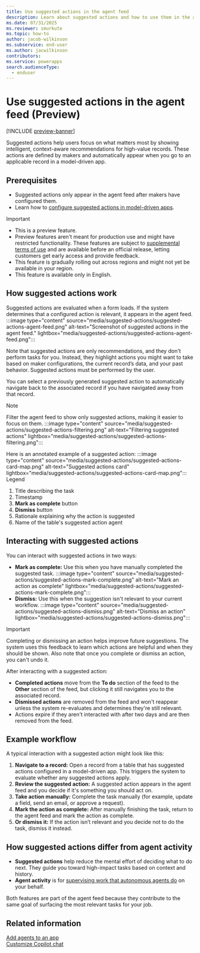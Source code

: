 ```yaml
---
title: Use suggested actions in the agent feed
description: Learn about suggested actions and how to use them in the agent feed.
ms.date: 07/31/2025
ms.reviewer: smurkute
ms.topic: how-to
author: jacob-wilkinson
ms.subservice: end-user
ms.author: jacwilkinson
contributors: 
ms.service: powerapps
search.audienceType: 
  - enduser
---
```

# Use suggested actions in the agent feed (Preview)

[!INCLUDE [preview-banner](~/../shared-content/shared/preview-includes/preview-banner.md)]

Suggested actions help users focus on what matters most by showing intelligent, context-aware recommendations for high-value records. These actions are defined by makers and automatically appear when you go to an applicable record in a model-driven app.

## Prerequisites

- Suggested actions only appear in the agent feed after makers have configured them.
- Learn how to [configure suggested actions in model-driven apps](../maker/model-driven-apps/configure-suggested-actions.md).

> [!IMPORTANT]
>
> - This is a preview feature.
> - Preview features aren't meant for production use and might have restricted functionality. These features are subject to [supplemental terms of use](https://go.microsoft.com/fwlink/?linkid=2216214) and are available before an official release, letting customers get early access and provide feedback.
> - This feature is gradually rolling out across regions and might not yet be available in your region.
> - This feature is available only in English.

## How suggested actions work

Suggested actions are evaluated when a form loads. If the system determines that a configured action is relevant, it appears in the agent feed.
:::image type="content" source="media/suggested-actions/suggested-actions-agent-feed.png" alt-text="Screenshot of suggested actions in the agent feed." lightbox="media/suggested-actions/suggested-actions-agent-feed.png":::

Note that suggested actions are only recommendations, and they don't perform tasks for you. Instead, they highlight actions you might want to take based on maker configurations, the current record’s data, and your past behavior. Suggested actions must be performed by the user.

You can select a previously generated suggested action to automatically navigate back to the associated record if you have navigated away from that record.

> [!NOTE]
> Filter the agent feed to show only suggested actions, making it easier to focus on them.
> :::image type="content" source="media/suggested-actions/suggested-actions-filtering.png" alt-text="Filtering suggested actions" lightbox="media/suggested-actions/suggested-actions-filtering.png":::

Here is an annotated example of a suggested action:
:::image type="content" source="media/suggested-actions/suggested-actions-card-map.png" alt-text="Suggested actions card" lightbox="media/suggested-actions/suggested-actions-card-map.png":::
Legend
1. Title describing the task
1. Timestamp
1. **Mark as complete** button
1. **Dismiss** button
1. Rationale explaining why the action is suggested
1. Name of the table's suggested action agent

## Interacting with suggested actions

You can interact with suggested actions in two ways:

- **Mark as complete:** Use this when you have manually completed the suggested task.
  :::image type="content" source="media/suggested-actions/suggested-actions-mark-complete.png" alt-text="Mark an action as complete" lightbox="media/suggested-actions/suggested-actions-mark-complete.png":::
- **Dismiss:** Use this when the suggestion isn't relevant to your current workflow.
  :::image type="content" source="media/suggested-actions/suggested-actions-dismiss.png" alt-text="Dismiss an action" lightbox="media/suggested-actions/suggested-actions-dismiss.png":::

> [!IMPORTANT]
> Completing or dismissing an action helps improve future suggestions. The system uses this feedback to learn which actions are helpful and when they should be shown. Also note that once you complete or dismiss an action, you can't undo it.

After interacting with a suggested action:
- **Completed actions** move from the **To do** section of the feed to the **Other** section of the feed, but clicking it still navigates you to the associated record.
- **Dismissed actions** are removed from the feed and won't reappear unless the system re-evaluates and determines they're still relevant.
- Actions expire if they aren't interacted with after two days and are then removed from the feed.

## Example workflow

A typical interaction with a suggested action might look like this:

1. **Navigate to a record:** Open a record from a table that has suggested actions configured in a model-driven app. This triggers the system to evaluate whether any suggested actions apply.
1. **Review the suggested action:** A suggested action appears in the agent feed and you decide if it's something you should act on.
1. **Take action manually:** Complete the task manually (for example, update a field, send an email, or approve a request).
1. **Mark the action as complete:** After manually finishing the task, return to the agent feed and mark the action as complete.
1. **Or dismiss it:** If the action isn’t relevant and you decide not to do the task, dismiss it instead.

## How suggested actions differ from agent activity
- **Suggested actions** help reduce the mental effort of deciding what to do next. They guide you toward high-impact tasks based on context and history.
- **Agent activity** is for [supervising work that autonomous agents do](supervise-agents-with-agent-feed.md) on your behalf.

Both features are part of the agent feed because they contribute to the same goal of surfacing the most relevant tasks for your job.

## Related information

[Add agents to an app](../maker/model-driven-apps/add-agents-to-app.md)  
[Customize Copilot chat](../maker/model-driven-apps/customize-copilot-chat.md)  
